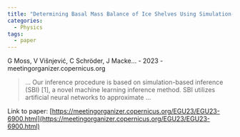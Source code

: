 ```yaml
---
title: "Determining Basal Mass Balance of Ice Shelves Using Simulation-Based Inference"
categories:
  - Physics
tags:
  - paper
---
```

G Moss, V Višnjević, C Schröder, J Macke… - 2023 - meetingorganizer.copernicus.org



>… Our inference procedure is based on simulation-based inference (SBI) [1], a novel machine learning inference method. SBI utilizes artificial neural networks to approximate …

Link to paper: [https://meetingorganizer.copernicus.org/EGU23/EGU23-6900.html](https://meetingorganizer.copernicus.org/EGU23/EGU23-6900.html)
